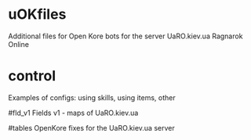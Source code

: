 # uOKfiles
Additional files for Open Kore bots for the server UaRO.kiev.ua Ragnarok Online


# control
Examples of configs: using skills, using items, other


#fld_v1
Fields v1 - maps of UaRO.kiev.ua


#tables
OpenKore fixes for the UaRO.kiev.ua server